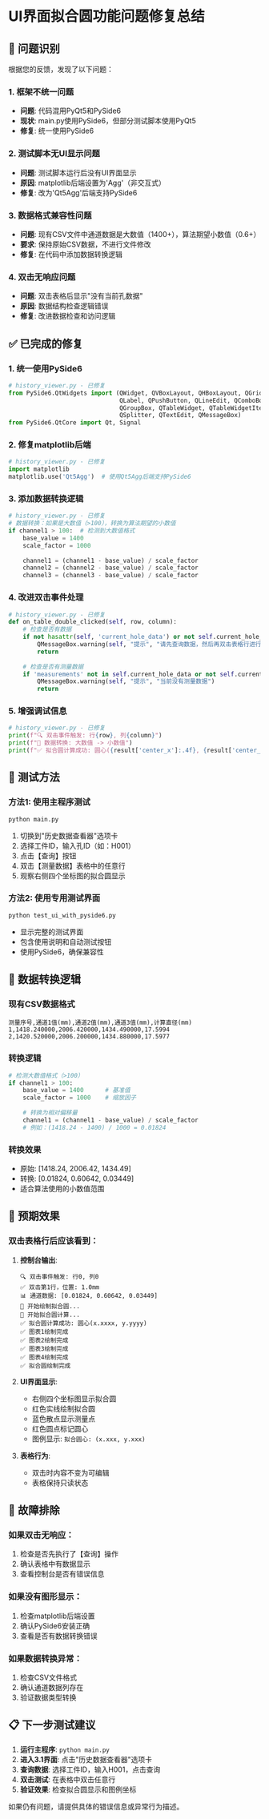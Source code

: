 # UI界面拟合圆功能问题修复总结

## 🎯 问题识别

根据您的反馈，发现了以下问题：

### 1. 框架不统一问题
- **问题**: 代码混用PyQt5和PySide6
- **现状**: main.py使用PySide6，但部分测试脚本使用PyQt5
- **修复**: 统一使用PySide6

### 2. 测试脚本无UI显示问题  
- **问题**: 测试脚本运行后没有UI界面显示
- **原因**: matplotlib后端设置为'Agg'（非交互式）
- **修复**: 改为'Qt5Agg'后端支持PySide6

### 3. 数据格式兼容性问题
- **问题**: 现有CSV文件中通道数据是大数值（1400+），算法期望小数值（0.6+）
- **要求**: 保持原始CSV数据，不进行文件修改
- **修复**: 在代码中添加数据转换逻辑

### 4. 双击无响应问题
- **问题**: 双击表格后显示"没有当前孔数据"
- **原因**: 数据结构检查逻辑错误
- **修复**: 改进数据检查和访问逻辑

## ✅ 已完成的修复

### 1. 统一使用PySide6
```python
# history_viewer.py - 已修复
from PySide6.QtWidgets import (QWidget, QVBoxLayout, QHBoxLayout, QGridLayout,
                               QLabel, QPushButton, QLineEdit, QComboBox,
                               QGroupBox, QTableWidget, QTableWidgetItem,
                               QSplitter, QTextEdit, QMessageBox)
from PySide6.QtCore import Qt, Signal
```

### 2. 修复matplotlib后端
```python
# history_viewer.py - 已修复
import matplotlib
matplotlib.use('Qt5Agg')  # 使用Qt5Agg后端支持PySide6
```

### 3. 添加数据转换逻辑
```python
# history_viewer.py - 已修复
# 数据转换：如果是大数值（>100），转换为算法期望的小数值
if channel1 > 100:  # 检测到大数值格式
    base_value = 1400
    scale_factor = 1000
    
    channel1 = (channel1 - base_value) / scale_factor
    channel2 = (channel2 - base_value) / scale_factor  
    channel3 = (channel3 - base_value) / scale_factor
```

### 4. 改进双击事件处理
```python
# history_viewer.py - 已修复
def on_table_double_clicked(self, row, column):
    # 检查是否有数据
    if not hasattr(self, 'current_hole_data') or not self.current_hole_data:
        QMessageBox.warning(self, "提示", "请先查询数据，然后再双击表格行进行拟合圆分析")
        return
        
    # 检查是否有测量数据
    if 'measurements' not in self.current_hole_data or not self.current_hole_data['measurements']:
        QMessageBox.warning(self, "提示", "当前没有测量数据")
        return
```

### 5. 增强调试信息
```python
# history_viewer.py - 已修复
print(f"🔍 双击事件触发: 行{row}, 列{column}")
print(f"🔄 数据转换: 大数值 -> 小数值")
print(f"✅ 拟合圆计算成功: 圆心({result['center_x']:.4f}, {result['center_y']:.4f})")
```

## 🧪 测试方法

### 方法1: 使用主程序测试
```bash
python main.py
```
1. 切换到"历史数据查看器"选项卡
2. 选择工件ID，输入孔ID（如：H001）
3. 点击【查询】按钮
4. 双击【测量数据】表格中的任意行
5. 观察右侧四个坐标图的拟合圆显示

### 方法2: 使用专用测试界面
```bash
python test_ui_with_pyside6.py
```
- 显示完整的测试界面
- 包含使用说明和自动测试按钮
- 使用PySide6，确保兼容性

## 🔧 数据转换逻辑

### 现有CSV数据格式
```
测量序号,通道1值(mm),通道2值(mm),通道3值(mm),计算直径(mm)
1,1418.240000,2006.420000,1434.490000,17.5994
2,1420.520000,2006.200000,1434.880000,17.5977
```

### 转换逻辑
```python
# 检测大数值格式（>100）
if channel1 > 100:
    base_value = 1400      # 基准值
    scale_factor = 1000    # 缩放因子
    
    # 转换为相对偏移量
    channel1 = (channel1 - base_value) / scale_factor
    # 例如：(1418.24 - 1400) / 1000 = 0.01824
```

### 转换效果
- 原始: [1418.24, 2006.42, 1434.49]
- 转换: [0.01824, 0.60642, 0.03449]
- 适合算法使用的小数值范围

## 🎯 预期效果

### 双击表格行后应该看到：
1. **控制台输出**:
   ```
   🔍 双击事件触发: 行0, 列0
   ✅ 双击第1行，位置: 1.0mm
   📊 通道数据: [0.01824, 0.60642, 0.03449]
   🎯 开始绘制拟合圆...
   🔄 开始拟合圆计算...
   ✅ 拟合圆计算成功: 圆心(x.xxxx, y.yyyy)
   ✅ 图表1绘制完成
   ✅ 图表2绘制完成
   ✅ 图表3绘制完成
   ✅ 图表4绘制完成
   ✅ 拟合圆绘制完成
   ```

2. **UI界面显示**:
   - 右侧四个坐标图显示拟合圆
   - 红色实线绘制拟合圆
   - 蓝色散点显示测量点
   - 红色圆点标记圆心
   - 图例显示: `拟合圆心: (x.xxx, y.xxx)`

3. **表格行为**:
   - 双击时内容不变为可编辑
   - 表格保持只读状态

## 🚨 故障排除

### 如果双击无响应：
1. 检查是否先执行了【查询】操作
2. 确认表格中有数据显示
3. 查看控制台是否有错误信息

### 如果没有图形显示：
1. 检查matplotlib后端设置
2. 确认PySide6安装正确
3. 查看是否有数据转换错误

### 如果数据转换异常：
1. 检查CSV文件格式
2. 确认通道数据列存在
3. 验证数据类型转换

## 📋 下一步测试建议

1. **运行主程序**: `python main.py`
2. **进入3.1界面**: 点击"历史数据查看器"选项卡
3. **查询数据**: 选择工件ID，输入H001，点击查询
4. **双击测试**: 在表格中双击任意行
5. **验证效果**: 检查拟合圆显示和图例坐标

如果仍有问题，请提供具体的错误信息或异常行为描述。
